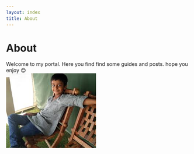 ```yaml
---
layout: index
title: About
---
```


# About
Welcome to my portal. Here you find find some guides and posts.
hope you enjoy 😊  
![](/imgs/myimage.jpeg)
<!-- ![alt text](https://kavishblog.appspot.com//static/favicon.png) -->
